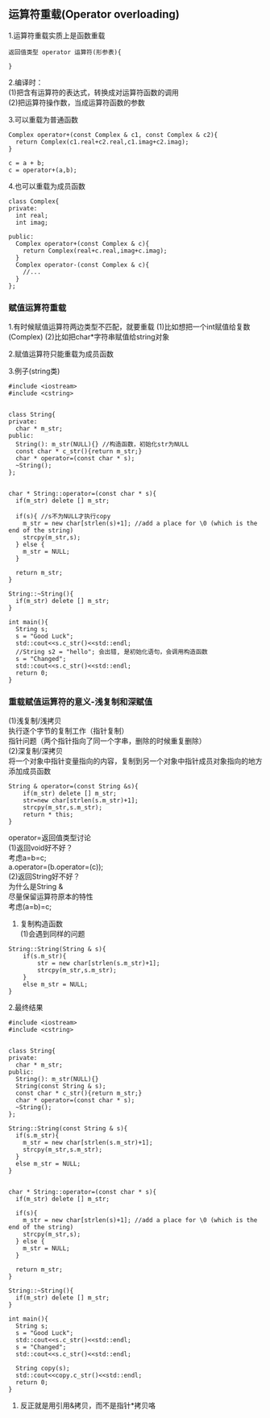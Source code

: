 ## 运算符重载\(Operator overloading\)

1.运算符重载实质上是函数重载

```
返回值类型 operator 运算符(形参表){

}
```

2.编译时：  
\(1\)把含有运算符的表达式，转换成对运算符函数的调用  
\(2\)把运算符操作数，当成运算符函数的参数

3.可以重载为普通函数

```
Complex operator+(const Complex & c1, const Complex & c2){
  return Complex(c1.real+c2.real,c1.imag+c2.imag);
}

c = a + b;
c = operator+(a,b);
```

4.也可以重载为成员函数

```
class Complex{
private:
  int real;
  int imag;

public:
  Complex operator+(const Complex & c){
    return Complex(real+c.real,imag+c.imag);
  }
  Complex operator-(const Complex & c){
    //...
  } 
};
```

### 赋值运算符重载

1.有时候赋值运算符两边类型不匹配，就要重载
(1)比如想把一个int赋值给复数(Complex)
(2)比如把char*字符串赋值给string对象

2.赋值运算符只能重载为成员函数

3.例子\(string类\)

```
#include <iostream>
#include <cstring>


class String{
private:
  char * m_str;
public:
  String(): m_str(NULL){} //构造函数，初始化str为NULL  
  const char * c_str(){return m_str;}
  char * operator=(const char * s);
  ~String();
};


char * String::operator=(const char * s){
  if(m_str) delete [] m_str;

  if(s){ //s不为NULL才执行copy  
    m_str = new char[strlen(s)+1]; //add a place for \0 (which is the end of the string)
    strcpy(m_str,s);
  } else {
    m_str = NULL;
  }

  return m_str;
}

String::~String(){
  if(m_str) delete [] m_str;
}

int main(){
  String s;
  s = "Good Luck";
  std::cout<<s.c_str()<<std::endl;
  //String s2 = "hello"; 会出错, 是初始化语句，会调用构造函数  
  s = "Changed";
  std::cout<<s.c_str()<<std::endl;
  return 0;
}
```

### 重载赋值运算符的意义-浅复制和深赋值  
   \(1\)浅复制/浅拷贝  
   执行逐个字节的复制工作（指针复制）  
   指针问题（两个指针指向了同一个字串，删除的时候重复删除）  
   \(2\)深复制/深拷贝  
   将一个对象中指针变量指向的内容，复制到另一个对象中指针成员对象指向的地方  
   添加成员函数  

```
String & operator=(const String &s){  
    if(m_str) delete [] m_str;  
    str=new char[strlen(s.m_str)+1];  
    strcpy(m_str,s.m_str);  
    return * this;  
}  
```

operator=返回值类型讨论  
\(1\)返回void好不好？  
考虑a=b=c;  
a.operator=\(b.operator=\(c\)\);  
\(2\)返回String好不好？  
为什么是String &  
尽量保留运算符原本的特性  
考虑\(a=b\)=c;

1. 复制构造函数  
   \(1\)会遇到同样的问题

```
String::String(String & s){
    if(s.m_str){    
        str = new char[strlen(s.m_str)+1];    
        strcpy(m_str,s.m_str);    
    }    
    else m_str = NULL;    
}  
```

2.最终结果

```
#include <iostream>
#include <cstring>


class String{
private:
  char * m_str;
public:
  String(): m_str(NULL){}
  String(const String & s);
  const char * c_str(){return m_str;}
  char * operator=(const char * s);
  ~String();
};

String::String(const String & s){
  if(s.m_str){
    m_str = new char[strlen(s.m_str)+1];
    strcpy(m_str,s.m_str);
  }
  else m_str = NULL;
}


char * String::operator=(const char * s){
  if(m_str) delete [] m_str;

  if(s){
    m_str = new char[strlen(s)+1]; //add a place for \0 (which is the end of the string)
    strcpy(m_str,s);
  } else {
    m_str = NULL;
  }

  return m_str;
}

String::~String(){
  if(m_str) delete [] m_str;
}

int main(){
  String s;
  s = "Good Luck";
  std::cout<<s.c_str()<<std::endl;
  s = "Changed";
  std::cout<<s.c_str()<<std::endl;

  String copy(s);
  std::cout<<copy.c_str()<<std::endl;
  return 0;
}
```

1. 反正就是用引用&拷贝，而不是指针\*拷贝咯



